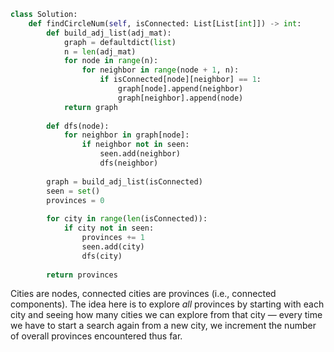```python
class Solution:
    def findCircleNum(self, isConnected: List[List[int]]) -> int:
        def build_adj_list(adj_mat):
            graph = defaultdict(list)
            n = len(adj_mat)
            for node in range(n):
                for neighbor in range(node + 1, n):
                    if isConnected[node][neighbor] == 1:
                        graph[node].append(neighbor)
                        graph[neighbor].append(node)
            return graph
        
        def dfs(node):
            for neighbor in graph[node]:
                if neighbor not in seen:
                    seen.add(neighbor)
                    dfs(neighbor)
        
        graph = build_adj_list(isConnected)
        seen = set()
        provinces = 0
        
        for city in range(len(isConnected)):
            if city not in seen:
                provinces += 1
                seen.add(city)
                dfs(city)
                    
        return provinces
```

Cities are nodes, connected cities are provinces (i.e., connected components). The idea here is to explore *all* provinces by starting with each city and seeing how many cities we can explore from that city &#8212; every time we have to start a search again from a new city, we increment the number of overall provinces encountered thus far.
